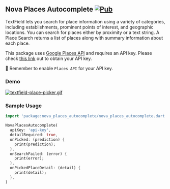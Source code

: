## Nova Places Autocomplete [![Pub](https://img.shields.io/pub/v/nova_places_autocomplete.svg)](https://pub.dev/packages/nova_places_autocomplete)

TextField lets you search for place information using a variety of categories, including establishments, prominent points of interest, and geographic locations. You can search for places either by proximity or a text string. A Place Search returns a list of places along with summary information about each place.

This package uses [Google Places API](https://developers.google.com/maps/documentation/places/web-service/search) and requires an API key. Please check [this link](https://developers.google.com/maps/documentation/places/web-service/get-api-key) out to obtain your API key.

🍭 Remember to enable `Places API` for your API key.

### Demo
[![textfield-place-picker.gif](https://i.postimg.cc/6p1t6Dhk/textfield-place-picker.gif)](https://postimg.cc/4YtrB2qP)

### Sample Usage

```dart
import 'package:nova_places_autocomplete/nova_places_autocomplete.dart';

NovaPlacesAutocomplete(
  apiKey: 'api-key',
  detailRequired: true,
  onPicked: (prediction) {
    print(prediction);
  },
  onSearchFailed: (error) {
    print(error);
  },
  onPickedPlaceDetail: (detail) {
    print(detail);
  },
)
```